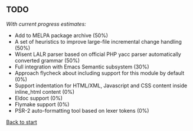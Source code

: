 ## TODO

*With current progress estimates:*

* Add to MELPA package archive (50%)
* A set of heuristics to improve large-file incremental change handling (50%)
* Wisent LALR parser based on official PHP yacc parser automatically converted grammar (50%)
* Full integration with Emacs Semantic subsystem (30%)
* Approach flycheck about including support for this module by default (0%)
* Support indentation for HTML/XML, Javascript and CSS content inside inline_html content (0%)
* Eldoc support (0%)
* Flymake support (0%)
* PSR-2 auto-formatting tool based on lexer tokens (0%)

[Back to start](../../../)
